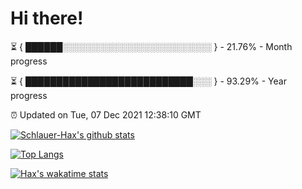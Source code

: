 # Hi there!

⏳ { ██████░░░░░░░░░░░░░░░░░░░░░░░░ } - 21.76% - Month progress

⏳ { ███████████████████████████░░░ } - 93.29% - Year progress

⏰ Updated on Tue, 07 Dec 2021 12:38:10 GMT


[![Schlauer-Hax's github stats](https://github-readme-stats.vercel.app/api?username=Schlauer-Hax&show_icons=true&theme=dark&count_private=true)](https://github.com/Schlauer-Hax)


[![Top Langs](https://github-readme-stats.vercel.app/api/top-langs/?username=Schlauer-Hax&layout=compact&theme=dark)](https://github.com/Schlauer-Hax?tab=repositories)


[![Hax's wakatime stats](https://github-readme-stats.vercel.app/api/wakatime?username=Hax&theme=dark)](https://wakatime.com/@Hax)

